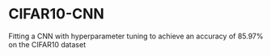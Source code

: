 # CIFAR10-CNN
Fitting a CNN with hyperparameter tuning to achieve an accuracy of 85.97% on the CIFAR10 dataset
